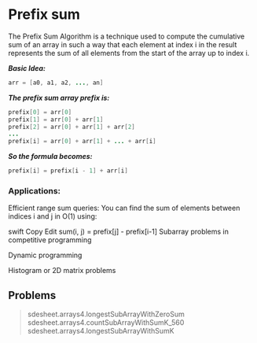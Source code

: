 # Prefix sum


The Prefix Sum Algorithm is a technique used to compute the cumulative sum of an array in such a way that each element at index i in the result represents the sum of all elements from the start of the array up to index i.


***Basic Idea:***
```java
arr = [a0, a1, a2, ..., an]
```


***The prefix sum array prefix is:***
```java
prefix[0] = arr[0]
prefix[1] = arr[0] + arr[1]
prefix[2] = arr[0] + arr[1] + arr[2]
...
prefix[i] = arr[0] + arr[1] + ... + arr[i]
```

***So the formula becomes:***
```java
prefix[i] = prefix[i - 1] + arr[i]
```


### Applications:
Efficient range sum queries: You can find the sum of elements between indices i and j in O(1) using:

swift
Copy
Edit
sum(i, j) = prefix[j] - prefix[i-1]
Subarray problems in competitive programming

Dynamic programming

Histogram or 2D matrix problems

## Problems

> sdesheet.arrays4.longestSubArrayWithZeroSum
> sdesheet.arrays4.countSubArrayWithSumK_560
> sdesheet.arrays4.longestSubArrayWithSumK